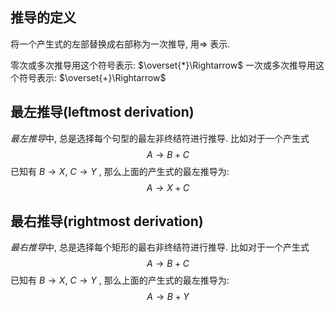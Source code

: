 ## 推导的定义
将一个产生式的左部替换成右部称为一次推导, 用$\Rightarrow$  表示.

零次或多次推导用这个符号表示: $\overset{*}\Rightarrow$
一次或多次推导用这个符号表示: $\overset{+}\Rightarrow$

## 最左推导(leftmost derivation)
*最左推导*中, 总是选择每个句型的最左非终结符进行推导.
比如对于一个产生式
$$
A \rightarrow B + C 
$$
已知有 $B\rightarrow X$, $C \rightarrow Y$  , 那么上面的产生式的最左推导为:
$$
A \rightarrow X + C
$$

## 最右推导(rightmost derivation)
*最右推导*中, 总是选择每个矩形的最右非终结符进行推导.
比如对于一个产生式
$$
A \rightarrow B + C 
$$
已知有 $B\rightarrow X$, $C \rightarrow Y$  , 那么上面的产生式的最左推导为:
$$
A \rightarrow B + Y
$$

